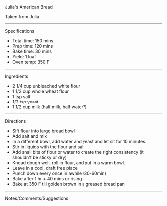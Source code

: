 Julia's American Bread

Taken from
Julia

---
Specifications
- Total time: 150 mins
- Prep time: 120 mins
- Bake time: 30 mins
- Yield: 1 loaf
- Oven temp: 350 F

---
Ingredients
- 2 1/4 cup unbleached white flour
- 1 1/2 cup whole wheat flour
- 1 tsp salt
- 1/2 tsp yeast
- 1 1/2 cup milk (half milk, half water?)

---
Directions
- Sift flour into large bread bowl
- Add salt and mix
- In a different bowl, add water and yeast and let sit for 10 minutes.
- Stir in liquids with the flour and salt
- Add snall bits of flour or water to create the right consistency (it shouldn't be sticky or dry)
- Knead dough well, roll in flour, and put in a warm bowl.
- Leave in a cool, draft free place 
- Punch down every once in awhile (30-60min)
- Bake after 1 hr + 40 mins or rising
- Bake at 350 F till golden brown in a greased bread pan

---
Notes/Comments/Suggestions